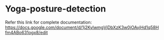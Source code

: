 # Yoga-posture-detection

Refer this link for complete documentation: https://docs.google.com/document/d/1j2KylwmgVjDbXzK3w0jOAvjHd1q58Hfm4ABo631ogx8/edit
